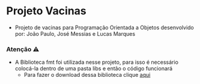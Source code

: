 # Projeto Vacinas

- Projeto de vacinas para Programação Orientada a Objetos desenvolvido por: João Paulo, José Messias e Lucas Marques

### Atenção :warning:

- A Biblioteca fmt foi utilizada nesse projeto, para isso é necessário colocá-la dentro de uma pasta libs e então o código funcionará
  - Para fazer o download dessa biblioteca clique [aqui](https://github.com/fmtlib/fmt)

